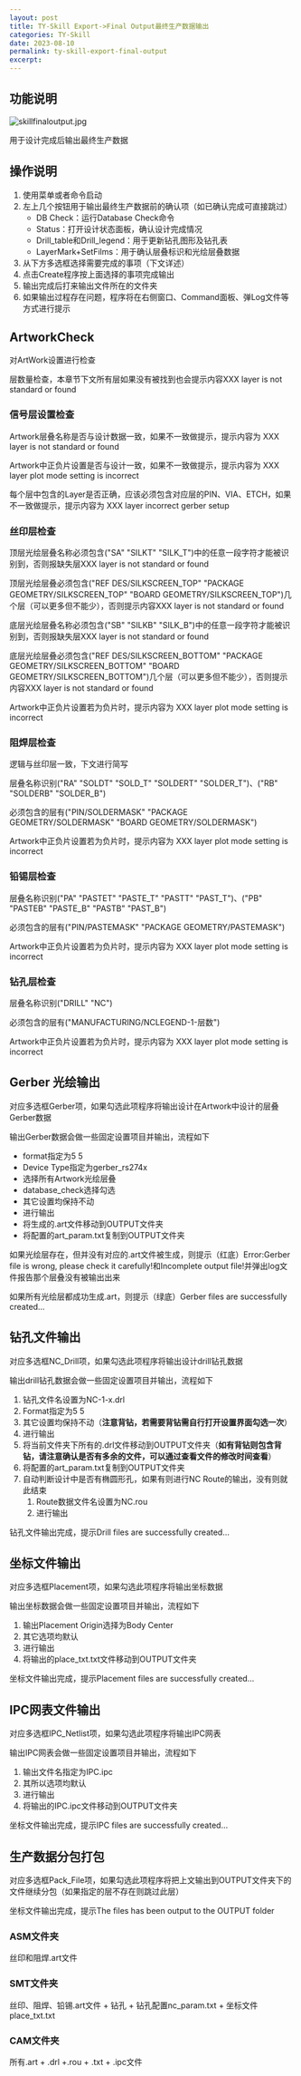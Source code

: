 ```yaml
---
layout: post
title: TY-Skill Export->Final Output最终生产数据输出
categories: TY-Skill
date: 2023-08-10
permalink: ty-skill-export-final-output
excerpt: 
---
```

功能说明
----

![skillfinaloutput.jpg](https://a1024.synology.me/images/blog/2023/skillfinaloutput.jpg)

用于设计完成后输出最终生产数据

## 操作说明

1.  使用菜单或者命令启动
2.  左上几个按钮用于输出最终生产数据前的确认项（如已确认完成可直接跳过）
    *   DB Check：运行Database Check命令
    *   Status：打开设计状态面板，确认设计完成情况
    *   Drill\_table和Drill\_legend：用于更新钻孔图形及钻孔表
    *   LayerMark+SetFilms：用于确认层叠标识和光绘层叠数据
3.  从下方多选框选择需要完成的事项（下文详述）
4.  点击Create程序按上面选择的事项完成输出
5.  输出完成后打来输出文件所在的文件夹
6.  如果输出过程存在问题，程序将在右侧窗口、Command面板、弹Log文件等方式进行提示

## ArtworkCheck

对ArtWork设置进行检查

层数量检查，本章节下文所有层如果没有被找到也会提示内容XXX layer is not standard or found

### 信号层设置检查

Artwork层叠名称是否与设计数据一致，如果不一致做提示，提示内容为 XXX layer is not standard or found

Artwork中正负片设置是否与设计一致，如果不一致做提示，提示内容为 XXX layer plot mode setting is incorrect

每个层中包含的Layer是否正确，应该必须包含对应层的PIN、VIA、ETCH，如果不一致做提示，提示内容为 XXX layer incorrect gerber setup

### 丝印层检查

顶层光绘层叠名称必须包含("SA" "SILKT" "SILK\_T")中的任意一段字符才能被识别到，否则报缺失层XXX layer is not standard or found

顶层光绘层叠必须包含("REF DES/SILKSCREEN\_TOP" "PACKAGE GEOMETRY/SILKSCREEN\_TOP" "BOARD GEOMETRY/SILKSCREEN\_TOP")几个层（可以更多但不能少），否则提示内容XXX layer is not standard or found

底层光绘层叠名称必须包含("SB" "SILKB" "SILK\_B")中的任意一段字符才能被识别到，否则报缺失层XXX layer is not standard or found

底层光绘层叠必须包含("REF DES/SILKSCREEN\_BOTTOM" "PACKAGE GEOMETRY/SILKSCREEN\_BOTTOM" "BOARD GEOMETRY/SILKSCREEN\_BOTTOM")几个层（可以更多但不能少），否则提示内容XXX layer is not standard or found

Artwork中正负片设置若为负片时，提示内容为 XXX layer plot mode setting is incorrect

### 阻焊层检查

逻辑与丝印层一致，下文进行简写

层叠名称识别("RA" "SOLDT" "SOLD\_T" "SOLDERT" "SOLDER\_T")、("RB" "SOLDERB" "SOLDER\_B")

必须包含的层有("PIN/SOLDERMASK" "PACKAGE GEOMETRY/SOLDERMASK" "BOARD GEOMETRY/SOLDERMASK")

Artwork中正负片设置若为负片时，提示内容为 XXX layer plot mode setting is incorrect

### 铅锡层检查

层叠名称识别("PA" "PASTET" "PASTE\_T" "PASTT" "PAST_T")、("PB" "PASTEB" "PASTE\_B" "PASTB" "PAST_B")

必须包含的层有("PIN/PASTEMASK" "PACKAGE GEOMETRY/PASTEMASK")

Artwork中正负片设置若为负片时，提示内容为 XXX layer plot mode setting is incorrect

### 钻孔层检查

层叠名称识别("DRILL" "NC")

必须包含的层有("MANUFACTURING/NCLEGEND-1-层数")

Artwork中正负片设置若为负片时，提示内容为 XXX layer plot mode setting is incorrect

Gerber 光绘输出
-----------

对应多选框Gerber项，如果勾选此项程序将输出设计在Artwork中设计的层叠Gerber数据

输出Gerber数据会做一些固定设置项目并输出，流程如下

*   format指定为5 5
*   Device Type指定为gerber\_rs274x
*   选择所有Artwork光绘层叠
*   database\_check选择勾选
*   其它设置均保持不动
*   进行输出
*   将生成的.art文件移动到OUTPUT文件夹
*   将配置的art\_param.txt复制到OUTPUT文件夹

如果光绘层存在，但并没有对应的.art文件被生成，则提示（红底）Error:Gerber file is wrong, please check it carefully!和Incomplete output file!并弹出log文件报告那个层叠没有被输出出来

如果所有光绘层都成功生成.art，则提示（绿底）Gerber files are successfully created…

钻孔文件输出
------

对应多选框NC\_Drill项，如果勾选此项程序将输出设计drill钻孔数据

输出drill钻孔数据会做一些固定设置项目并输出，流程如下

1.  钻孔文件名设置为NC-1-x.drl
2.  Format指定为5 5
3.  其它设置均保持不动（**注意背钻，若需要背钻需自行打开设置界面勾选一次**）
4.  进行输出
5.  将当前文件夹下所有的.drl文件移动到OUTPUT文件夹（**如有背钻则包含背钻，请注意确认是否有多余的文件，可以通过查看文件的修改时间查看**）
6.  将配置的art\_param.txt复制到OUTPUT文件夹
7.  自动判断设计中是否有椭圆形孔，如果有则进行NC Route的输出，没有则就此结束
    1.  Route数据文件名设置为NC.rou
    2.  进行输出

钻孔文件输出完成，提示Drill files are successfully created…

坐标文件输出
------

对应多选框Placement项，如果勾选此项程序将输出坐标数据

输出坐标数据会做一些固定设置项目并输出，流程如下

1.  输出Placement Origin选择为Body Center
2.  其它选项均默认
3.  进行输出
4.  将输出的place\_txt.txt文件移动到OUTPUT文件夹

坐标文件输出完成，提示Placement files are successfully created…

IPC网表文件输出
---------

对应多选框IPC\_Netlist项，如果勾选此项程序将输出IPC网表

输出IPC网表会做一些固定设置项目并输出，流程如下

1.  输出文件名指定为IPC.ipc
2.  其所以选项均默认
3.  进行输出
4.  将输出的IPC.ipc文件移动到OUTPUT文件夹

坐标文件输出完成，提示IPC files are successfully created…

生产数据分包打包
--------

对应多选框Pack\_File项，如果勾选此项程序将把上文输出到OUTPUT文件夹下的文件继续分包（如果指定的层不存在则跳过此层）

坐标文件输出完成，提示The files has been output to the OUTPUT folder

### ASM文件夹

丝印和阻焊.art文件

### SMT文件夹

丝印、阻焊、铅锡.art文件 + 钻孔 + 钻孔配置nc\_param.txt + 坐标文件place\_txt.txt

### CAM文件夹

所有.art + .drl +.rou + .txt + .ipc文件